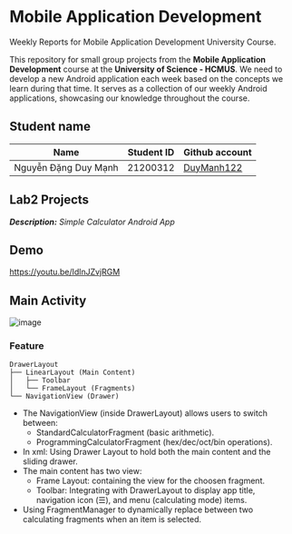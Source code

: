 # Mobile Application Development
Weekly Reports for Mobile Application Development University Course.

This repository for small group projects from the **Mobile Application Development** course at the **University of Science - HCMUS**. We need to develop a new Android application each week based on the concepts we learn during that time. It serves as a collection of our weekly Android applications, showcasing our knowledge throughout the course.

## Student name

| Name |Student ID         | Github account                        |
|------|-------------------|---------------------------------------|
| Nguyễn Đặng Duy Mạnh    |   21200312   | [DuyManh122](https://github.com/DuyManh122) |


## Lab2 Projects
***Description:** Simple Calculator Android App*

## Demo
https://youtu.be/IdlnJZvjRGM


## Main Activity

![image](https://github.com/user-attachments/assets/92adda98-07e2-473f-9fd2-9712f4e2b182)


### Feature

```text
DrawerLayout
├── LinearLayout (Main Content)
│   ├── Toolbar
│   └── FrameLayout (Fragments)
└── NavigationView (Drawer)
```

- The NavigationView (inside DrawerLayout) allows users to switch between:
  + StandardCalculatorFragment (basic arithmetic).
  + ProgrammingCalculatorFragment (hex/dec/oct/bin operations).
- In xml: Using Drawer Layout to hold both the main content and the sliding drawer.
- The main content has two view:
  + Frame Layout: containing the view for the choosen fragment.
  + Toolbar: Integrating with DrawerLayout to display app title, navigation icon (☰), and menu (calculating mode) items.
- Using FragmentManager to dynamically replace between two calculating fragments when an item is selected.

